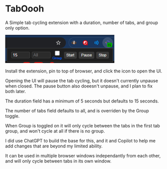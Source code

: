 # TabOooh
A Simple tab cycling extension with a duration, number of tabs, and group only option.

![TabOooh UI Screenshot](images/TabOooh-UI-icon.png)

Install the extension, pin to top of browser, and click the icon to open the UI.

Opening the UI will pause the tab cycling, but it doesn't currently unpause when closed. The pause button also doeesn't unpause, and I plan to fix both later.

The duration field has a minimum of 5 seconds but defaults to 15 seconds.

The number of tabs field defaults to all, and is overriden by the Group toggle.

When Group is toggled on it will only cycle between the tabs in the first tab group, and won't cycle at all if there is no group.

I did use ChatGPT to build the base for this, and it and Copilot to help me add changes that are beyond my limited ability.

It can be used in multiple browser windows independantly from each other, and will only cycle between tabs in its own window.



